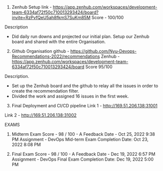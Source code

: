 1. Zenhub Setup
link - https://app.zenhub.com/workspaces/development-team-6334af72f50c710013293424/board?invite=RzPvfQeU5ah8fkmS7SuKm85M
Score - 100/100

Description 
- Did daily run downs and projected our initial plan. Setup our Zenhub board and shared with the entire Organisation.


2. Github Organisation 
github - https://github.com/Nyu-Devops-Recommendations-2022/recommendations
Zenhub - https://app.zenhub.com/workspaces/development-team-6334af72f50c710013293424/board 
Score 95/100

Description.
- Set up the Zenhub board and the github to relay all the issues in order to create the recommendation filter.
- Divided the work and assigned 16 issues in the first week.

3. Final Deployment and CI/CD pipeline 
Link 1 - http://169.51.206.138:31001

Link 2 - http://169.51.206.138:31002


EXAMS 
1. Midterm Exam
    Score - 98 / 100 - A
    Feedback Date - Oct 25, 2022 9:38 PM
    Assignment - DevOps Mid-term Exam
    Completion Date: Oct 23, 2022 8:08 PM

2. Final Exam
    Score - 98 / 100 - A
    Feedback Date - Dec 19, 2022 6:57 PM
    Assignment - DevOps Final Exam
    Completion Date: Dec 19, 2022 5:00 PM